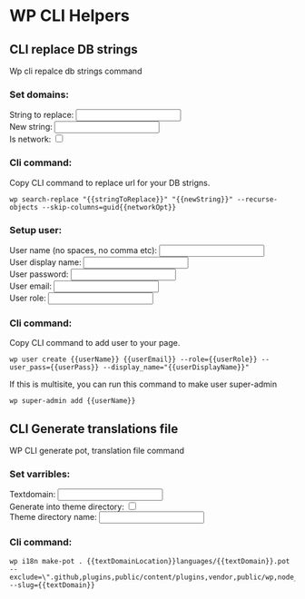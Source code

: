 # WP CLI Helpers

## CLI replace DB strings

Wp cli repalce db strings command

<script setup>

import { ref, computed } from 'vue'
// Replace
const stringToReplace = ref('https://old-domain.com')
const newString = ref('http://new-domain.com')
const isMultisite = ref(true)
const networkOpt = computed(() => isMultisite.value ? ` --network` : '');

//POT
const textDomain = ref('textdomain')
const themeDirName = ref('dekode')
const textDomainUseThemeDir = ref(false)
const textDomainLocation = computed(() => textDomainUseThemeDir.value ? `themes/${themeDirName.value}/` : ``);

// WP user
const userName = ref('dekode')
const userDisplayName = ref('dekode')
const userEmail = ref('dekode@wpengine.local')
const userPass = ref('dekode')
const userRole = ref('administrator')


</script>

### Set domains:
<div class="input-wrapp">
	<label for="string-to-replac">String to replace: </label>
	<input id="string-to-replac" type="text" v-model="stringToReplace" />
</div>

<div class="input-wrapp">
	<label for="new-string">New string: </label>
	<input id="new-string" type="text" v-model="newString" />
</div>

<div class="input-wrapp">
	<label for="use-network">Is network: </label>
	<input id="use-network" type="checkbox" v-model="isMultisite" />
</div>

### Cli command:
Copy CLI command to replace url for your DB strigns.
``` bash-vue
wp search-replace "{{stringToReplace}}" "{{newString}}" --recurse-objects --skip-columns=guid{{networkOpt}}
```

### Setup user:
<div class="input-wrapp">
	<label for="user-to-add">User name (no spaces, no comma etc): </label>
	<input id="user-to-add" type="text" v-model="userName" />
</div>

<div class="input-wrapp">
	<label for="user-to-dn">User display name: </label>
	<input id="user-to-dn" type="text" v-model="userDisplayName" />
</div>

<div class="input-wrapp">
	<label for="new-pass">User password: </label>
	<input id="new-pass" type="text" v-model="userPass" />
</div>


<div class="input-wrapp">
	<label for="new-email">User email: </label>
	<input id="new-email" type="text" v-model="userEmail" />
</div>

<div class="input-wrapp">
	<label for="use-network-role">User role: </label>
	<input id="use-network-role" type="text" v-model="userRole" />
</div>


### Cli command:
Copy CLI command to add user to your page.
``` bash-vue
wp user create {{userName}} {{userEmail}} --role={{userRole}} --user_pass={{userPass}} --display_name="{{userDisplayName}}"
```

If this is multisite, you can run this command to make user super-admin
``` bash-vue
wp super-admin add {{userName}}
```

## CLI Generate translations file

WP CLI generate pot, translation file command

### Set varribles:
<div class="input-wrapp">
	<label for="text-domain">Textdomain: </label>
	<input id="text-domain" type="text" v-model="textDomain" />
</div>
<div class="input-wrapp">
	<label for="use-dir-location">Generate into theme directory: </label>
	<input id="use-dir-location" type="checkbox" v-model="textDomainUseThemeDir" />
</div>
<div v-if="textDomainUseThemeDir" class="input-wrapp">
	<label for="them-dir-name">Theme directory name: </label>
	<input id="them-dir-name" type="text" v-model="themeDirName" />
</div>

### Cli command:

``` bash-vue
wp i18n make-pot . {{textDomainLocation}}languages/{{textDomain}}.pot --exclude=\".github,plugins,public/content/plugins,vendor,public/wp,node_modules,tests\" --slug={{textDomain}}
```